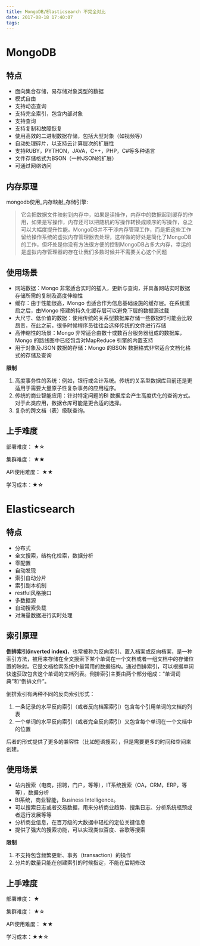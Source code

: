 ```yaml
---
title: MongoDB/Elasticsearch 不完全对比
date: 2017-08-18 17:40:07
tags:
---
```


# MongoDB

## 特点
<!-- more -->
- 面向集合存储，易存储对象类型的数据
- 模式自由
- 支持动态查询
- 支持完全索引，包含内部对象
- 支持查询
- 支持复制和故障恢复
- 使用高效的二进制数据存储，包括大型对象（如视频等）
- 自动处理碎片，以支持云计算层次的扩展性
- 支持RUBY，PYTHON，JAVA，C++，PHP，C#等多种语言
- 文件存储格式为BSON（一种JSON的扩展）
- 可通过网络访问

## 内存原理

mongodb使用_内存映射_存储引擎:

>  它会把数据文件映射到内存中，如果是读操作，内存中的数据起到缓存的作用，如果是写操作，内存还可以把随机的写操作转换成顺序的写操作，总之可以大幅度提升性能。MongoDB并不干涉内存管理工作，而是把这些工作留给操作系统的虚拟内存管理器去处理，这样做的好处是简化了MongoDB的工作，但坏处是你没有方法很方便的控制MongoDB占多大内存，幸运的是虚拟内存管理器的存在让我们多数时候并不需要关心这个问题

## 使用场景

-  网站数据：Mongo 非常适合实时的插入，更新与查询，并具备网站实时数据存储所需的复制及高度伸缩性
-  缓存：由于性能很高，Mongo 也适合作为信息基础设施的缓存层。在系统重启之后，由Mongo 搭建的持久化缓存层可以避免下层的数据源过载
-  大尺寸、低价值的数据：使用传统的关系型数据库存储一些数据时可能会比较昂贵，在此之前，很多时候程序员往往会选择传统的文件进行存储
-  高伸缩性的场景：Mongo 非常适合由数十或数百台服务器组成的数据库，Mongo 的路线图中已经包含对MapReduce 引擎的内置支持
-  用于对象及JSON 数据的存储：Mongo 的BSON 数据格式非常适合文档化格式的存储及查询

**限制**

1.  高度事务性的系统：例如，银行或会计系统。传统的关系型数据库目前还是更适用于需要大量原子性复杂事务的应用程序。
2.  传统的商业智能应用：针对特定问题的BI 数据库会产生高度优化的查询方式。对于此类应用，数据仓库可能是更合适的选择。
3.  复杂的跨文档（表）级联查询。

## 上手难度

部署难度： ★☆

集群难度： ★★

API使用难度： ★★

学习成本：★☆


# Elasticsearch

## 特点

- 分布式
- 全文搜索，结构化检索，数据分析
- 零配置
- 自动发现
- 索引自动分片
- 索引副本机制
- restful风格接口
- 多数据源
- 自动搜索负载
- 对海量数据进行实时处理

## 索引原理

**倒排索引(inverted index)**，也常被称为反向索引、置入档案或反向档案，是一种索引方法，被用来存储在全文搜索下某个单词在一个文档或者一组文档中的存储位置的映射。它是文档检索系统中最常用的数据结构。通过倒排索引，可以根据单词快速获取包含这个单词的文档列表。倒排索引主要由两个部分组成：“单词词典”和“倒排文件”。

倒排索引有两种不同的反向索引形式：

1. 一条记录的水平反向索引（或者反向档案索引）包含每个引用单词的文档的列表
2. 一个单词的水平反向索引（或者完全反向索引）又包含每个单词在一个文档中的位置

后者的形式提供了更多的兼容性（比如短语搜索），但是需要更多的时间和空间来创建。

## 使用场景

- 站内搜索（电商，招聘，门户，等等），IT系统搜索（OA，CRM，ERP，等等），数据分析
- BI系统，商业智能，Business Intelligence。
- 可以搜索日志或者交易数据，用来分析商业趋势、搜集日志、分析系统瓶颈或者运行发展等等
- 分析商业信息，在百万级的大数据中轻松的定位关键信息
- 提供了强大的搜索功能，可以实现类似百度、谷歌等搜索

**限制**

1.  不支持包含频繁更新、事务（transaction）的操作
2.  分片的数量只能在创建索引的时候指定，不能在后期修改

## 上手难度

部署难度： ★

集群难度： ★☆

API使用难度： ★★

学习成本：★★☆
